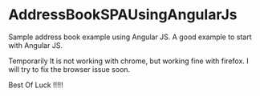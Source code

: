 AddressBookSPAUsingAngularJs
============================

Sample address book example using Angular JS. A good example to start with Angular JS.

Temporarily It is not working with chrome, but working fine with firefox. I will try to
fix the browser issue soon.

Best Of Luck !!!!!

